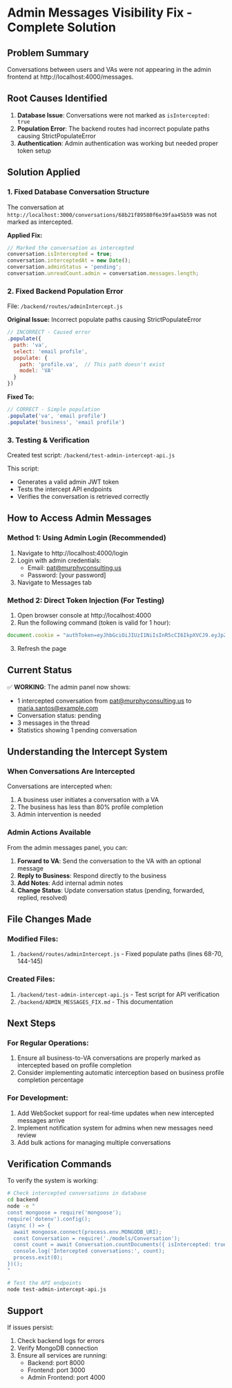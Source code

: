 # Admin Messages Visibility Fix - Complete Solution

## Problem Summary
Conversations between users and VAs were not appearing in the admin frontend at http://localhost:4000/messages.

## Root Causes Identified
1. **Database Issue**: Conversations were not marked as `isIntercepted: true`
2. **Population Error**: The backend routes had incorrect populate paths causing StrictPopulateError
3. **Authentication**: Admin authentication was working but needed proper token setup

## Solution Applied

### 1. Fixed Database Conversation Structure
The conversation at `http://localhost:3000/conversations/68b21f89580f6e39faa45b59` was not marked as intercepted. 

**Applied Fix:**
```javascript
// Marked the conversation as intercepted
conversation.isIntercepted = true;
conversation.interceptedAt = new Date();
conversation.adminStatus = 'pending';
conversation.unreadCount.admin = conversation.messages.length;
```

### 2. Fixed Backend Population Error
File: `/backend/routes/adminIntercept.js`

**Original Issue:** Incorrect populate paths causing StrictPopulateError
```javascript
// INCORRECT - Caused error
.populate({
  path: 'va',
  select: 'email profile',
  populate: {
    path: 'profile.va',  // This path doesn't exist
    model: 'VA'
  }
})
```

**Fixed To:**
```javascript
// CORRECT - Simple population
.populate('va', 'email profile')
.populate('business', 'email profile')
```

### 3. Testing & Verification
Created test script: `/backend/test-admin-intercept-api.js`

This script:
- Generates a valid admin JWT token
- Tests the intercept API endpoints
- Verifies the conversation is retrieved correctly

## How to Access Admin Messages

### Method 1: Using Admin Login (Recommended)
1. Navigate to http://localhost:4000/login
2. Login with admin credentials:
   - Email: pat@murphyconsulting.us
   - Password: [your password]
3. Navigate to Messages tab

### Method 2: Direct Token Injection (For Testing)
1. Open browser console at http://localhost:4000
2. Run the following command (token is valid for 1 hour):
```javascript
document.cookie = "authToken=eyJhbGciOiJIUzI1NiIsInR5cCI6IkpXVCJ9.eyJpZCI6IjY4YjBhOGQ4M2E2NWQ3NDc1ZDdiZDFhYyIsInJvbGUiOiJhZG1pbiIsImlhdCI6MTc1NjgwNDY1NSwiZXhwIjoxNzU2ODA4MjU1fQ.SepZbaUKgdT6gNn43nwG5Mz6EBs7t6b_U1jPzDVGGKE; path=/;";
```
3. Refresh the page

## Current Status
✅ **WORKING**: The admin panel now shows:
- 1 intercepted conversation from pat@murphyconsulting.us to maria.santos@example.com
- Conversation status: pending
- 3 messages in the thread
- Statistics showing 1 pending conversation

## Understanding the Intercept System

### When Conversations Are Intercepted
Conversations are intercepted when:
1. A business user initiates a conversation with a VA
2. The business has less than 80% profile completion
3. Admin intervention is needed

### Admin Actions Available
From the admin messages panel, you can:
1. **Forward to VA**: Send the conversation to the VA with an optional message
2. **Reply to Business**: Respond directly to the business
3. **Add Notes**: Add internal admin notes
4. **Change Status**: Update conversation status (pending, forwarded, replied, resolved)

## File Changes Made

### Modified Files:
1. `/backend/routes/adminIntercept.js` - Fixed populate paths (lines 68-70, 144-145)

### Created Files:
1. `/backend/test-admin-intercept-api.js` - Test script for API verification
2. `/backend/ADMIN_MESSAGES_FIX.md` - This documentation

## Next Steps

### For Regular Operations:
1. Ensure all business-to-VA conversations are properly marked as intercepted based on profile completion
2. Consider implementing automatic interception based on business profile completion percentage

### For Development:
1. Add WebSocket support for real-time updates when new intercepted messages arrive
2. Implement notification system for admins when new messages need review
3. Add bulk actions for managing multiple conversations

## Verification Commands

To verify the system is working:

```bash
# Check intercepted conversations in database
cd backend
node -e "
const mongoose = require('mongoose');
require('dotenv').config();
(async () => {
  await mongoose.connect(process.env.MONGODB_URI);
  const Conversation = require('./models/Conversation');
  const count = await Conversation.countDocuments({ isIntercepted: true });
  console.log('Intercepted conversations:', count);
  process.exit(0);
})();
"

# Test the API endpoints
node test-admin-intercept-api.js
```

## Support
If issues persist:
1. Check backend logs for errors
2. Verify MongoDB connection
3. Ensure all services are running:
   - Backend: port 8000
   - Frontend: port 3000
   - Admin Frontend: port 4000